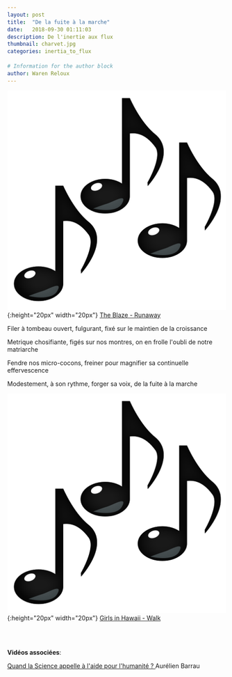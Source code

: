 ```yaml
---
layout: post
title:  "De la fuite à la marche"
date:   2018-09-30 01:11:03
description: De l'inertie aux flux
thumbnail: charvet.jpg
categories: inertia_to_flux

# Information for the author block
author: Waren Reloux
---
```


 
![](/assets/img/notes.png){:height="20px" width="20px"} [The Blaze - Runaway][link1] 

Filer à tombeau ouvert, fulgurant, fixé sur le maintien de la croissance

Metrique chosifiante, figés sur nos montres, on en frolle l'oubli de notre matriarche

Fendre nos micro-cocons, freiner pour magnifier sa continuelle effervescence

Modestement, à son rythme, forger sa voix, de la fuite à la marche

![](/assets/img/notes.png){:height="20px" width="20px"} [Girls in Hawaii - Walk][link2] 

[link1]: https://www.youtube.com/watch?v=s5SvQgwUmBQ
[link2]: https://www.youtube.com/watch?v=8r09gAabQag

<br/>
<br/>


**Vidéos associées**: 

[Quand la Science appelle à l'aide pour l'humanité ? ][link3] Aurélien Barrau

[link3]:https://www.youtube.com/watch?v=XO4q9oVrWWw
